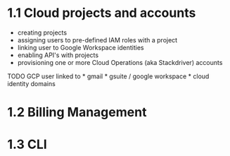 # 1.1 Cloud projects and accounts
* creating projects
* assigning users to pre-defined IAM roles with a project
* linking user to Google Workspace identities
* enabling API's with projects
* provisioning one or more Cloud Operations (aka Stackdriver) accounts

TODO
GCP user linked to
    * gmail
    * gsuite / google workspace
    * cloud identity domains




# 1.2 Billing Management


# 1.3 CLI